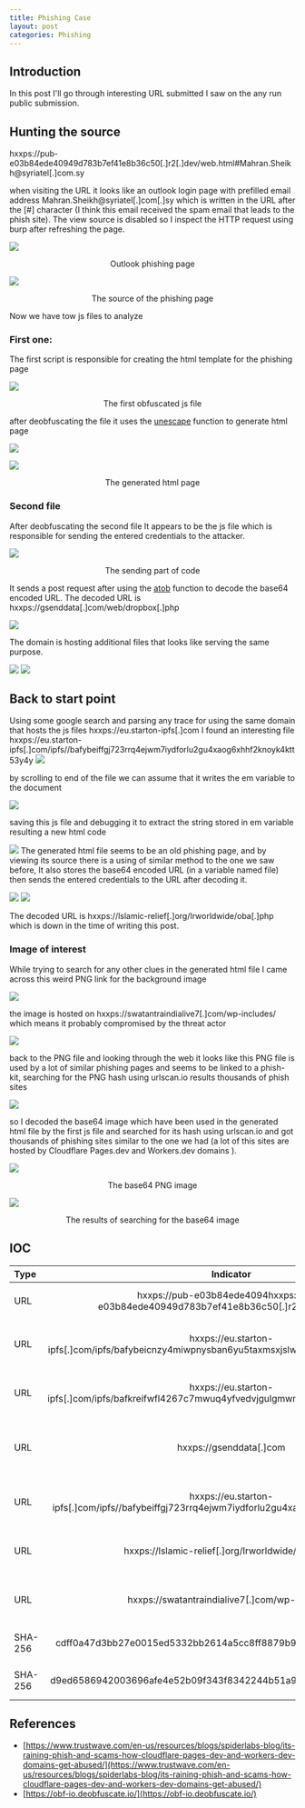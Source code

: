 ```yaml
---
title: Phishing Case
layout: post
categories: Phishing
---
```



## Introduction

In this post I'll go through interesting URL submitted I saw on the any run public submission.

## Hunting the source

hxxps://pub-e03b84ede40949d783b7ef41e8b36c50[.]r2[.]dev/web.html#Mahran.Sheikh@syriatel[.]com.sy

when visiting the URL it looks like an outlook login page with prefilled email address Mahran.Sheikh@syriatel[.]com[.]sy which is written in the URL after the [#] character (I think this email received the spam email that leads to the phish site).
The view source is disabled so I inspect the HTTP request using burp after refreshing the page.


![](/assets/images/phishing_case/phish_page.png)
<p style="text-align: center;">Outlook phishing page</p> 



![](/assets/images/phishing_case/requsted_js_files.png)
<div align=center>The source of the phishing page</div>

Now we have tow js files to analyze 
### First one:

The first script is responsible for creating the html template for the phishing page

![](/assets/images/phishing_case/first_js.png)

<div align="center">The first obfuscated js file</div>

after deobfuscating the file it uses the [unescape](https://www.w3schools.com/jsref/jsref_unescape.asp) function to generate html page

![](/assets/images/phishing_case/debof_first_js.png)

 

![](assets/images/phishing_case/first_html.png)
<div align="center">The generated html page</div>

### Second file

After deobfuscating the second file It appears to be the js file which is responsible for sending the entered credentials to the attacker.

![](/assets/images/phishing_case/second_js.png)

<div align="center">The sending part of code </div>

It sends a post request after using the [atob](https://developer.mozilla.org/en-US/docs/Web/API/atob) function to decode the base64 encoded URL. 
The decoded URL is hxxps://gsenddata[.]com/web/dropbox[.]php


![](/assets/images/phishing_case/reciv1.png)

The domain is hosting additional files that looks like serving the same purpose.

![](/assets/images/phishing_case/addfile2.png)
![](/assets/images/phishing_case/addfiles1.png)

## Back to start point

Using some google search and parsing any trace for using the same domain that hosts the js files hxxps://eu.starton-ipfs[.]com I found an interesting file hxxps://eu.starton-ipfs[.]com/ipfs//bafybeiffgj723rrq4ejwm7iydforlu2gu4xaog6xhhf2knoyk4ktt53y4y
![](/assets/images/phishing_case/int.png)

by scrolling  to end of the file we can assume that it writes the em variable to the document 

![](/assets/images/phishing_case/intdown.png)

saving this js file and debugging it to extract the string stored in em variable resulting a new html code  

![](/assets/images/phishing_case/newhtml.png)
The generated html file seems to be an old phishing page, and by viewing its source there is a using of similar method to the one we saw before, It also stores the base64 encoded URL (in a variable named file) then sends the entered credentials to the URL after decoding it.


![](/assets/images/phishing_case/inthtml1.png)
![](/assets/images/phishing_case/inthtml2.png)

The decoded URL is hxxps://lslamic-relief[.]org/Irworldwide/oba[.]php which is down in the time of writing this post.

### Image of interest

While trying to search for any other clues in the generated html file I came across this weird PNG link for the background image 

![](/assets/images/phishing_case/intimg.png)


the image is hosted on hxxps://swatantraindialive7[.]com/wp-includes/  which means it probably compromised by the threat actor

![](/assets/images/phishing_case/imgopen.png)

back to the PNG file and looking through the web it looks like this PNG file is used by a lot of similar phishing pages and seems to be linked to a phish-kit, searching for the PNG hash using urlscan.io results thousands of phish sites 

![](/assets/images/phishing_case/imgsearch1.png)

so I decoded the base64 image which have been used in the generated html file by the first js file and searched  for its hash using urlscan.io and got thousands of phishing sites similar to the one we had (a lot of this sites are hosted by Cloudflare Pages.dev and Workers.dev domains ).

![](/assets/images/phishing_case/imgcontainer.png)
<div align="center">The base64 PNG image </div>



![](/assets/images/phishing_case/resultcloud.png)

<div align="center">The results of searching for the base64 image </div>

## IOC

| Type | Indicator | Description |
| :--- | :--: | :--: |
| URL | hxxps://pub-e03b84ede4094hxxps://pub-e03b84ede40949d783b7ef41e8b36c50[.]r2[.]dev/web.html | Outlook login phishing site |
| URL | hxxps://eu.starton-ipfs[.]com/ipfs/bafybeicnzy4miwpnysban6yu5taxmsxjslw4nhmsykbfr6k6prqeohdgyi | JS file that loads the html file (first one) |
| URL | hxxps://eu.starton-ipfs[.]com/ipfs/bafkreifwfl4267c7mwuq4yfvedvjgulgmwmk5tveeik6wqjnb7bwunf2ki | JS file that sends the credentials (second file) |
| URL | hxxps://gsenddata[.]com | Domain hosting the php files for receiving the data |
| URL | hxxps://eu.starton-ipfs[.]com/ipfs//bafybeiffgj723rrq4ejwm7iydforlu2gu4xaog6xhhf2knoyk4ktt53y4y | JS file generates an old phish site |
| URL | hxxps://lslamic-relief[.]org/Irworldwide/oba[.]php | Receiver php file (domain is dead now) |
| URL | hxxps://swatantraindialive7[.]com/wp-includes/ | Open Dir hosting the background PNG file |
| SHA-256 | cdff0a47d3bb27e0015ed5332bb2614a5cc8ff8879b9469b531f18fb9dbc9822 | PNG file (background one) |
| SHA-256 | d9ed6586942003696afe4e52b09f343f8342244b51a9e175b75162d7e615207b | PNG file (base64 one) |


## References

- [https://www.trustwave.com/en-us/resources/blogs/spiderlabs-blog/its-raining-phish-and-scams-how-cloudflare-pages-dev-and-workers-dev-domains-get-abused/](https://www.trustwave.com/en-us/resources/blogs/spiderlabs-blog/its-raining-phish-and-scams-how-cloudflare-pages-dev-and-workers-dev-domains-get-abused/)
- [https://obf-io.deobfuscate.io/](https://obf-io.deobfuscate.io/)